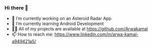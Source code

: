 ### Hi there 👋



- 🔭 I’m currently working on an Asteroid Radar App
- 🌱 I’m currently learning Android Development
- 👩‍💻 All of my projects are available at https://github.com/Arwakamal
- 📫 How to reach me: https://www.linkedin.com/in/arwa-kamal-a949421a5/
